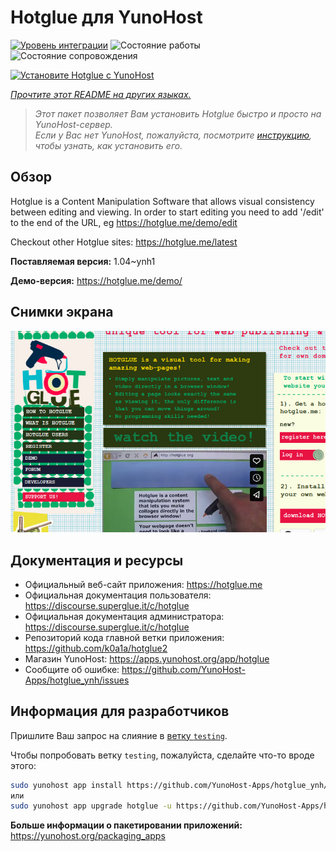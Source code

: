 <!--
Важно: этот README был автоматически сгенерирован <https://github.com/YunoHost/apps/tree/master/tools/readme_generator>
Он НЕ ДОЛЖЕН редактироваться вручную.
-->

# Hotglue для YunoHost

[![Уровень интеграции](https://dash.yunohost.org/integration/hotglue.svg)](https://ci-apps.yunohost.org/ci/apps/hotglue/) ![Состояние работы](https://ci-apps.yunohost.org/ci/badges/hotglue.status.svg) ![Состояние сопровождения](https://ci-apps.yunohost.org/ci/badges/hotglue.maintain.svg)

[![Установите Hotglue с YunoHost](https://install-app.yunohost.org/install-with-yunohost.svg)](https://install-app.yunohost.org/?app=hotglue)

*[Прочтите этот README на других языках.](./ALL_README.md)*

> *Этот пакет позволяет Вам установить Hotglue быстро и просто на YunoHost-сервер.*  
> *Если у Вас нет YunoHost, пожалуйста, посмотрите [инструкцию](https://yunohost.org/install), чтобы узнать, как установить его.*

## Обзор

Hotglue is a Content Manipulation Software that allows visual consistency between editing and viewing.
In order to start editing you need to add '/edit' to the end of the URL, eg https://hotglue.me/demo/edit

Checkout other Hotglue sites: https://hotglue.me/latest



**Поставляемая версия:** 1.04~ynh1

**Демо-версия:** <https://hotglue.me/demo/>

## Снимки экрана

![Снимок экрана Hotglue](./doc/screenshots/example.jpg)

## Документация и ресурсы

- Официальный веб-сайт приложения: <https://hotglue.me>
- Официальная документация пользователя: <https://discourse.superglue.it/c/hotglue>
- Официальная документация администратора: <https://discourse.superglue.it/c/hotglue>
- Репозиторий кода главной ветки приложения: <https://github.com/k0a1a/hotglue2>
- Магазин YunoHost: <https://apps.yunohost.org/app/hotglue>
- Сообщите об ошибке: <https://github.com/YunoHost-Apps/hotglue_ynh/issues>

## Информация для разработчиков

Пришлите Ваш запрос на слияние в [ветку `testing`](https://github.com/YunoHost-Apps/hotglue_ynh/tree/testing).

Чтобы попробовать ветку `testing`, пожалуйста, сделайте что-то вроде этого:

```bash
sudo yunohost app install https://github.com/YunoHost-Apps/hotglue_ynh/tree/testing --debug
или
sudo yunohost app upgrade hotglue -u https://github.com/YunoHost-Apps/hotglue_ynh/tree/testing --debug
```

**Больше информации о пакетировании приложений:** <https://yunohost.org/packaging_apps>
